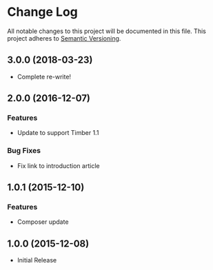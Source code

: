 # Change Log

All notable changes to this project will be documented in this file. This project adheres to [Semantic Versioning](http://semver.org/).

## 3.0.0 \(2018-03-23\)

* Complete re-write!

## 2.0.0 \(2016-12-07\)

### Features

* Update to support Timber 1.1

### Bug Fixes

* Fix link to introduction article

## 1.0.1 \(2015-12-10\)

### Features

* Composer update

## 1.0.0 \(2015-12-08\)

* Initial Release

